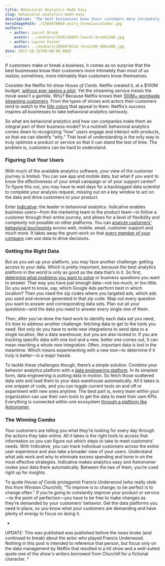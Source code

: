 ```yaml
---
title: Behavioral Analytics Made Easy
slug: behavioral-analytics-made-easy
description: 'The best businesses know their customers more intimately than most of us realize; sometimes, more intimately than customers know themselves.'
heroImagePath: ./1509470668-astro_formulacustomer.jpg
authors:
  - author: Laurel Brunk
    avatar: ../avatars/1504130855-laurel-brunk1288.jpg
  - author: Lauren Feiner
    avatar: ../avatars/1509478516-rkvszt86_400x400.jpg
date: 2017-10-31T00:00:00.000Z
---
```


If customers make or break a business, it comes as no surprise that the best businesses know their customers more intimately than most of us realize; sometimes, more intimately than customers know themselves. 

Consider the Netflix hit show *House of Cards*. Netflix created it, at a $100M budget, [without ever seeing a pilot](http://www.quicktapsurvey.com/blog/house-of-cards-one-big-successful-marketing-experiment/). Yet the streaming service insists the move wasn’t a gamble. Why? Because Netflix knows their [100M+ worldwide streaming customers](http://blog.kissmetrics.com/how-netflix-uses-analytics/). From the types of shows and actors their customers tend to watch to the [title colors](http://www.wired.com/insights/2014/03/big-data-lessons-netflix/) that appeal to them. Netflix’s success inspires all businesses to take behavioral analytics seriously.

So what are behavioral analytics and how can companies make them an integral part of their business model? In a nutshell: behavioral analytics comes down to recognizing “how” users engage and interact with products, so that we can identify “why.” That level of understanding is the only way to truly optimize a product or service so that it can stand the test of time. The problem is, customers can be hard to understand. 

### Figuring Out Your Users
With much of the available analytics software, your view of the customer journey is limited. You can see app and mobile data, but what if you want to know the effectiveness of your email campaign or of your support center? To figure this out, you may have to wait days for a backlogged data scientist to complete your analysis request, missing out on a key window to act on the data and drive customers to your product.

Enter [Indicative](http://www.indicative.com/): the leader in behavioral analytics. Indicative enables business users—from the marketing team to the product team—to follow a customer through their entire journey, and allows for a level of flexibility and complexity not possible on other platforms. You can [analyze customers’ behavioral touchpoints](http://www.indicative.com/use-cases/) across web, mobile, email, customer support and much more. It takes away the grunt-work so that [every member of your company](http://www.indicative.com/portfolio-item/case-studies/) can use data to drive decisions. 

### Getting the Right Data
But as you set up your platform, you may face another challenge: getting access to your data. Which is pretty important, because the best analytics platform in the world is only as good as the data that’s in it. So first, [determine what problems you want to solve](http://www.astronomer.io/blog/5-ways-to-make-sure-your-analytics-spark-growth/) or business questions you want to answer. That way you have just enough data—not too much, or too little. Do you want to know, say, which Google Ads perform best in which location? Then you need the zip codes where you targeted ads, which ads you used and revenue generated in that zip code. Map out every question you want to answer and corresponding data sets. Plan out all your questions—and the data you need to answer every single one of them.

Then, after you’ve done the hard work to identify each data set you need, it’s time to address another challenge: fetching data to get to the tools you need. Not only do you have to write new integrations to send data to a single location, like a data warehouse, but you are also locked in. If you are tracking specific data with one tool and a new, better one comes out, it can mean rewriting a whole new integration. Often, important data is lost in the meantime. Which means experimenting with a new tool—to determine if it truly is better—is a major hassle. 

To tackle these challenges though, there’s a simple solution. Combine your behavior analytics platform with a [data engineering platform](http://www.astronomer.io/clickstream/). In its simplest form, data engineering is putting data in motion. So fetch those scattered data sets and load them to your data warehouse automatically. All it takes is one snippet of code, and you can toggle current tools on and off or experiment with new ones anytime. The best part is, every team within your organization can use their own tools to get the data to meet their own KPIs. Everything is connected within one ecosystem [through a platform like Astronomer](http://www.astronomer.io/blog/from-behavioral-analytics-to-data-science-with-astr/). 

### The Winning Combo
Your customers are telling you what they’re looking for every day through the actions they take online. All it takes is the right tools to access that information so you can figure out which steps to take to meet customers’ needs. With Indicative, you can track individual customers across the entire user experience and also take a broader view of your users. Understand what ads work and why to eliminate excess spending and hone in on the most effective strategies. Indicative makes analytics easy and Astronomer routes your data there automatically. Between the two of them, you’re cued right up for insights. 

To quote *House of Cards* protagonist Francis Underwood (who really stole this from Winston Churchill), “To improve is to change; to be perfect is to change often.” If you’re going to constantly improve your product or service—to the point of perfection—you have to be free to make changes as they’re demanded by your customers’ behavior. Get the data platforms you need in place, so you know what your customers are demanding and have plenty of energy to focus on doing it.  

*
UPDATE: This was published was published before the news broke (and continued to break) about the actor who played Francis Underwood. Nothing in this post is intended to reference that person, but focus only on the data management by Netflix that resulted in a hit show and a well-suited quote one of the show's writers borrowed from Churchill for a fictional character. *

